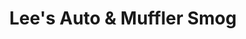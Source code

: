 ---
title: "Lee's Auto & Muffler Smog"
url: /mission-hills/lees-auto-and-muffler-smog/
shop: car repair
---